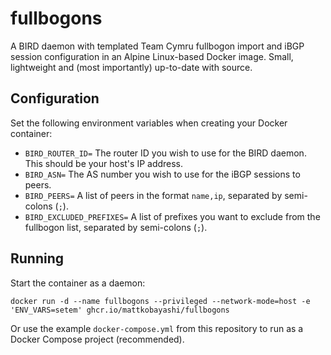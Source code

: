 # fullbogons

A BIRD daemon with templated Team Cymru fullbogon import and iBGP session configuration in an Alpine Linux-based Docker image. Small, lightweight and (most importantly) up-to-date with source.

## Configuration

Set the following environment variables when creating your Docker container:

- `BIRD_ROUTER_ID=` The router ID you wish to use for the BIRD daemon. This should be your host's IP address.
- `BIRD_ASN=` The AS number you wish to use for the iBGP sessions to peers.
- `BIRD_PEERS=` A list of peers in the format `name,ip`, separated by semi-colons (`;`).
- `BIRD_EXCLUDED_PREFIXES=` A list of prefixes you want to exclude from the fullbogon list, separated by semi-colons (`;`).

## Running

Start the container as a daemon:

`docker run -d --name fullbogons --privileged --network-mode=host -e 'ENV_VARS=setem' ghcr.io/mattkobayashi/fullbogons`

Or use the example `docker-compose.yml` from this repository to run as a Docker Compose project (recommended).
